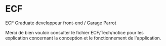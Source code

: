 # ECF

ECF Graduate developpeur front-end / Garage Parrot

Merci de bien vouloir consulter le fichier ECF/Tech/notice pour les explication concernant la conception et le fonctionnement de l'application.

